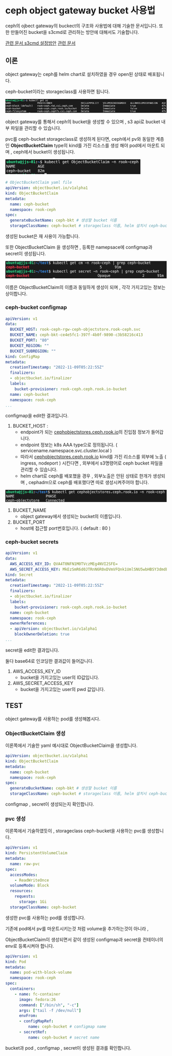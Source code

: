 # ceph object gateway bucket 사용법

ceph의 ojbect gateway의 buckect의 구조와 사용법에 대해 기술한 문서입니다.
또한 만들어진 bucket을 s3cmd로 관리하는 방안에 대해서도 기술합니다.

[관련 문서 s3cmd 설정방안](https://kb.selectel.com/docs/cloud-services/cloud-storage/tools/s3cmd/#s3cmd)
[관련 문서](https://rook.io/docs/rook/v1.10/Storage-Configuration/Object-Storage-RGW/object-storage/)

## 이론

object gateway는 ceph를 helm chart로 설치하였을 경우 open된 상태로 배포됩니다.

ceph-bucket이라는 storageclass를 사용하면 됩니다.

![object1][object1]
  
[object1]:./images/object1.PNG

object gateway를 통해서 ceph의 bucket을 생성할 수 있으며 , s3 api로 bucket 내부 파일을 관리할 수 있습니다.

pvc를 ceph-bucket storageclass로 생성하게 된다면, ceph에서 pv와 동일한 계층인 **ObjectBucketClaim** type의 kind를 가진 리소스를 생성 해야 pod에서 마운트 되며 , ceph에서 bucket이 생성됩니다.

![object2][object2]
  
[object2]:./images/object2.PNG

 

```yaml
# ObjectBucketClaim yaml file
apiVersion: objectbucket.io/v1alpha1
kind: ObjectBucketClaim
metadata:
  name: ceph-bucket
  namespace: rook-ceph
spec:
  generateBucketName: ceph-bkt # 생성할 bucket 이름
  storageClassName: ceph-bucket # storageclass 이름, helm 설치시 ceph-bucket이 default
```

생성된 bucket은 재 사용이 가능합니다.

또한 ObjectBucketClaim 을 생성하면 , 등록한 namepsace에 configmap과 secret이 생성됩니다.

![object3][object3]
  
[object3]:./images/object3.PNG

이름은 ObjectBucketClaim의 이름과 동일하게 생성이 되며 , 각각 가지고있는 정보는 상이합니다.

### ceph-bucket configmap

```yaml
apiVersion: v1
data:
  BUCKET_HOST: rook-ceph-rgw-ceph-objectstore.rook-ceph.svc
  BUCKET_NAME: ceph-bkt-ce4e5fc1-397f-4b0f-9890-c3b58216c413
  BUCKET_PORT: "80"
  BUCKET_REGION: ""
  BUCKET_SUBREGION: ""
kind: ConfigMap
metadata:
  creationTimestamp: "2022-11-09T05:22:55Z"
  finalizers:
  - objectbucket.io/finalizer
  labels:
    bucket-provisioner: rook-ceph.ceph.rook.io-bucket
  name: ceph-bucket
  namespace: rook-ceph
...
```

configmap을 edit한 결과입니다.

1. BUCKET_HOST : 
    - endpoint가 되는 [cephobjectstores.ceph.rook.io](http://cephobjectstores.ceph.rook.io/)의 진입점 정보가 들어갑니다.
    - endpoint 정보는 k8s AAA type으로 정의됩니다. ( servicename.namespace.svc.cluster.local )
    - 따라서 [cephobjectstores.ceph.rook.io](http://cephobjectstores.ceph.rook.io/) kind를 가진 리소스를 외부에 노출 ( ingress, nodeport ) 시킨다면 , 외부에서 s3명령어로 ceph bucket 파일을 관리할 수 있습니다.
    - helm chart로 ceph를 배포했을 경우 , 외부노출은 안된 상태로 한개가 생성되며 , cephadm으로 ceph를 배포했다면 따로 생성시켜주어야 합니다.

![object4][object4]
  
[object4]:./images/object4.PNG

1. BUCKET_NAME
    - object gateway에서 생성되는 bucket의 이름입니다.
2. BUCKET_PORT
    - host에 접근할 port번호입니다. ( default : 80 )

### ceph-bucket secrets

```yaml
apiVersion: v1
data:
  AWS_ACCESS_KEY_ID: QVA4T0NFN1M0TVczMEg4NVI2SFE=
  AWS_SECRET_ACCESS_KEY: MkEzSmR6d0JTRnN6R0xDVmVFQnk1UmlSNU5wbHBSY3dmdENWdUxlTg==
kind: Secret
metadata:
  creationTimestamp: "2022-11-09T05:22:55Z"
  finalizers:
  - objectbucket.io/finalizer
  labels:
    bucket-provisioner: rook-ceph.ceph.rook.io-bucket
  name: ceph-bucket
  namespace: rook-ceph
  ownerReferences:
  - apiVersion: objectbucket.io/v1alpha1
    blockOwnerDeletion: true
...
```

secret을 edit한 결과입니다.

둘다 base64로 인코딩한 결과값이 들어갑니다.

1. AWS_ACCESS_KEY_ID
    - bucket을 가지고있는 user의 ID값입니다.
2. AWS_SECRET_ACCESS_KEY
    - bucket을 가지고있는 user의 pwd 값입니다.

## TEST

object gateway를 사용하는 pod를 생성해봅시다.

### ObjectBucketClaim 생성

이론쪽에서 기술한 yaml 예시대로 ObjectBucketClaim을 생성합니다.

```yaml
apiVersion: objectbucket.io/v1alpha1
kind: ObjectBucketClaim
metadata:
  name: ceph-bucket
  namespace: rook-ceph
spec:
  generateBucketName: ceph-bkt # 생성할 bucket 이름
  storageClassName: ceph-bucket # storageclass 이름, helm 설치시 ceph-bucket이 default
```

configmap , secret이 생성되는지 확인합니다.

### pvc 생성

이론쪽에서 기술하였듯이 , storageclass ceph-bucket을 사용하는 pvc를 생성합니다.

```yaml
apiVersion: v1
kind: PersistentVolumeClaim
metadata:
  name: raw-pvc
spec:
  accessModes:
    - ReadWriteOnce
  volumeMode: Block
  resources:
    requests:
      storage: 1Gi
  storageClassName: ceph-bucket
```

생성한 pvc를 사용하는 pod를 생성합니다.

기존에 pod에서 pv를 마운트시키는것 처럼 volume을 추가하는것이 아니라 , 

ObjectBucketClaim이 생성되면서 같이 생성된 configmap과 secret을 컨테이너의 env로 등록시켜야 합니다.

```yaml
apiVersion: v1
kind: Pod
metadata:
  name: pod-with-block-volume
  namespace: rook-ceph
spec:
  containers:
    - name: fc-container
      image: fedora:26
      command: ["/bin/sh", "-c"]
      args: ["tail -f /dev/null"]
      envFrom:
      - configMapRef:
          name: ceph-bucket # configmap name
      - secretRef:
          name: ceph-bucket # secret name
```

bucket과 pod , configmap , secret이 생성된 결과를 확인합니다.